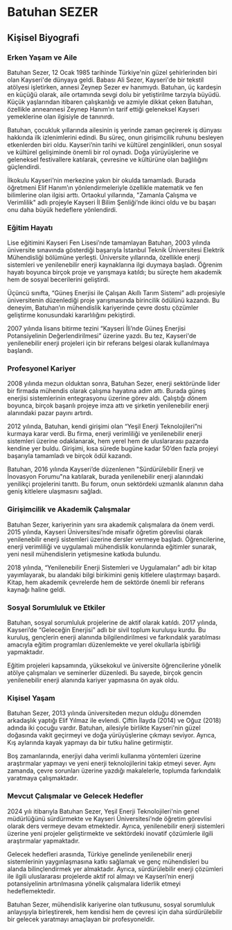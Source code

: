 # Batuhan SEZER

## Kişisel Biyografi

### Erken Yaşam ve Aile

Batuhan Sezer, 12 Ocak 1985 tarihinde Türkiye'nin güzel şehirlerinden biri olan Kayseri'de dünyaya geldi. Babası Ali Sezer, Kayseri'de bir tekstil atölyesi işletirken, annesi Zeynep Sezer ev hanımıydı. Batuhan, üç kardeşin en küçüğü olarak, aile ortamında sevgi dolu bir yetiştirilme tarzıyla büyüdü. Küçük yaşlarından itibaren çalışkanlığı ve azmiyle dikkat çeken Batuhan, özellikle anneannesi Zeynep Hanım’ın tarif ettiği geleneksel Kayseri yemeklerine olan ilgisiyle de tanınırdı.

Batuhan, çocukluk yıllarında ailesinin iş yerinde zaman geçirerek iş dünyası hakkında ilk izlenimlerini edindi. Bu süreç, onun girişimcilik ruhunu besleyen etkenlerden biri oldu. Kayseri’nin tarihi ve kültürel zenginlikleri, onun sosyal ve kültürel gelişiminde önemli bir rol oynadı. Doğa yürüyüşlerine ve geleneksel festivallere katılarak, çevresine ve kültürüne olan bağlılığını güçlendirdi.

İlkokulu Kayseri’nin merkezine yakın bir okulda tamamladı. Burada öğretmeni Elif Hanım’ın yönlendirmeleriyle özellikle matematik ve fen bilimlerine olan ilgisi arttı. Ortaokul yıllarında, "Zamanla Çalışma ve Verimlilik" adlı projeyle Kayseri İl Bilim Şenliği’nde ikinci oldu ve bu başarı onu daha büyük hedeflere yönlendirdi.

### Eğitim Hayatı

Lise eğitimini Kayseri Fen Lisesi’nde tamamlayan Batuhan, 2003 yılında üniversite sınavında gösterdiği başarıyla İstanbul Teknik Üniversitesi Elektrik Mühendisliği bölümüne yerleşti. Üniversite yıllarında, özellikle enerji sistemleri ve yenilenebilir enerji kaynaklarına ilgi duymaya başladı. Öğrenim hayatı boyunca birçok proje ve yarışmaya katıldı; bu süreçte hem akademik hem de sosyal becerilerini geliştirdi.

Üçüncü sınıfta, “Güneş Enerjisi ile Çalışan Akıllı Tarım Sistemi” adlı projesiyle üniversitenin düzenlediği proje yarışmasında birincilik ödülünü kazandı. Bu deneyim, Batuhan’ın mühendislik kariyerinde çevre dostu çözümler geliştirme konusundaki kararlılığını pekiştirdi.

2007 yılında lisans bitirme tezini “Kayseri İli’nde Güneş Enerjisi Potansiyelinin Değerlendirilmesi” üzerine yazdı. Bu tez, Kayseri'de yenilenebilir enerji projeleri için bir referans belgesi olarak kullanılmaya başlandı.

### Profesyonel Kariyer

2008 yılında mezun olduktan sonra, Batuhan Sezer, enerji sektöründe lider bir firmada mühendis olarak çalışma hayatına adım attı. Burada güneş enerjisi sistemlerinin entegrasyonu üzerine görev aldı. Çalıştığı dönem boyunca, birçok başarılı projeye imza attı ve şirketin yenilenebilir enerji alanındaki pazar payını artırdı.

2012 yılında, Batuhan, kendi girişimi olan “Yeşil Enerji Teknolojileri”ni kurmaya karar verdi. Bu firma, enerji verimliliği ve yenilenebilir enerji sistemleri üzerine odaklanarak, hem yerel hem de uluslararası pazarda kendine yer buldu. Girişimi, kısa sürede bugüne kadar 50’den fazla projeyi başarıyla tamamladı ve birçok ödül kazandı.

Batuhan, 2016 yılında Kayseri’de düzenlenen "Sürdürülebilir Enerji ve İnovasyon Forumu"na katılarak, burada yenilenebilir enerji alanındaki yenilikçi projelerini tanıttı. Bu forum, onun sektördeki uzmanlık alanının daha geniş kitlelere ulaşmasını sağladı.

### Girişimcilik ve Akademik Çalışmalar

Batuhan Sezer, kariyerinin yanı sıra akademik çalışmalara da önem verdi. 2015 yılında, Kayseri Üniversitesi’nde misafir öğretim görevlisi olarak yenilenebilir enerji sistemleri üzerine dersler vermeye başladı. Öğrencilerine, enerji verimliliği ve uygulamalı mühendislik konularında eğitimler sunarak, yeni nesil mühendislerin yetişmesine katkıda bulundu.

2018 yılında, “Yenilenebilir Enerji Sistemleri ve Uygulamaları” adlı bir kitap yayımlayarak, bu alandaki bilgi birikimini geniş kitlelere ulaştırmayı başardı. Kitap, hem akademik çevrelerde hem de sektörde önemli bir referans kaynağı haline geldi.

### Sosyal Sorumluluk ve Etkiler

Batuhan, sosyal sorumluluk projelerine de aktif olarak katıldı. 2017 yılında, Kayseri’de “Geleceğin Enerjisi” adlı bir sivil toplum kuruluşu kurdu. Bu kuruluş, gençlerin enerji alanında bilgilendirilmesi ve farkındalık yaratılması amacıyla eğitim programları düzenlemekte ve yerel okullarla işbirliği yapmaktadır.

Eğitim projeleri kapsamında, yüksekokul ve üniversite öğrencilerine yönelik atölye çalışmaları ve seminerler düzenledi. Bu sayede, birçok gencin yenilenebilir enerji alanında kariyer yapmasına ön ayak oldu.

### Kişisel Yaşam

Batuhan Sezer, 2013 yılında üniversiteden mezun olduğu dönemden arkadaşlık yaptığı Elif Yılmaz ile evlendi. Çiftin İlayda (2014) ve Oğuz (2018) adında iki çocuğu vardır. Batuhan, ailesiyle birlikte Kayseri'nin güzel doğasında vakit geçirmeyi ve doğa yürüyüşlerine çıkmayı seviyor. Ayrıca, Kış aylarında kayak yapmayı da bir tutku haline getirmiştir.

Boş zamanlarında, enerjiyi daha verimli kullanma yöntemleri üzerine araştırmalar yapmayı ve yeni enerji teknolojilerini takip etmeyi sever. Aynı zamanda, çevre sorunları üzerine yazdığı makalelerle, toplumda farkındalık yaratmaya çalışmaktadır.

### Mevcut Çalışmalar ve Gelecek Hedefler

2024 yılı itibarıyla Batuhan Sezer, Yeşil Enerji Teknolojileri'nin genel müdürlüğünü sürdürmekte ve Kayseri Üniversitesi’nde öğretim görevlisi olarak ders vermeye devam etmektedir. Ayrıca, yenilenebilir enerji sistemleri üzerine yeni projeler geliştirmekte ve sektördeki inovatif çözümlerle ilgili araştırmalar yapmaktadır.

Gelecek hedefleri arasında, Türkiye genelinde yenilenebilir enerji sistemlerinin yaygınlaşmasına katkı sağlamak ve genç mühendisleri bu alanda bilinçlendirmek yer almaktadır. Ayrıca, sürdürülebilir enerji çözümleri ile ilgili uluslararası projelerde aktif rol almayı ve Kayseri’nin enerji potansiyelinin artırılmasına yönelik çalışmalara liderlik etmeyi hedeflemektedir.

Batuhan Sezer, mühendislik kariyerine olan tutkusunu, sosyal sorumluluk anlayışıyla birleştirerek, hem kendisi hem de çevresi için daha sürdürülebilir bir gelecek yaratmayı amaçlayan bir profesyoneldir.